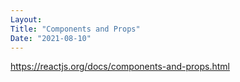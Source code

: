```yaml
---
Layout:
Title: "Components and Props"
Date: "2021-08-10"
---
```


https://reactjs.org/docs/components-and-props.html